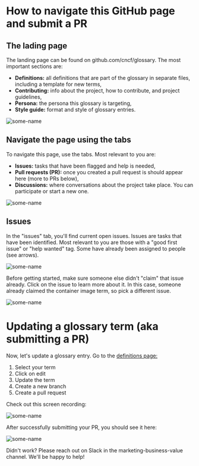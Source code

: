 # How to navigate this GitHub page and submit a PR
## The lading page
The landing page can be found on github.com/cncf/glossary. The most important sections are:
- **Definitions:** all definitions that are part of the glossary in separate files, including a template for new terms,
- **Contributing:** info about the project, how to contribute, and project guidelines,
- **Persona:** the persona this glossary is targeting,
- **Style guide:** format and style of glossary entries.

![some-name](images/how-to/filename.png)

## Navigate the page using the tabs
To navigate this page, use the tabs. Most relevant to you are:
- **Issues:** tasks that have been flagged and help is needed,
- **Pull requests (PR):** once you created a pull request is should appear here (more to PRs below),
- **Discussions:** where conversations about the project take place. You can participate or start a new one.

![some-name](images/how-to/filename.png)

## Issues
In the "issues" tab, you'll find current open issues. Issues are tasks that have been identified. Most relevant to you are those with a "good first issue" or "help wanted" tag. Some have already been assigned to people (see arrows). 

![some-name](images/how-to/filename.png)

Before getting started, make sure someone else didn't "claim" that issue already. Click on the issue to learn more about it. In this case, someone already claimed the container image term, so pick a different issue.

![some-name](images/how-to/filename.png)

# Updating a glossary term (aka submitting a PR)
Now, let's update a glossary entry. Go to the [definitions page:](https://github.com/cncf/glossary/tree/main/definitions)
1. Select your term
2. Click on edit
3. Update the term
4. Create a new branch 
5. Create a pull request

Check out this screen recording:

![some-name](images/how-to/filename.png)
 
After successfully submitting your PR, you should see it here:

![some-name](images/how-to/filename.png)

Didn't work? Please reach out on Slack in the marketing-business-value channel. We'll be happy to help! 
